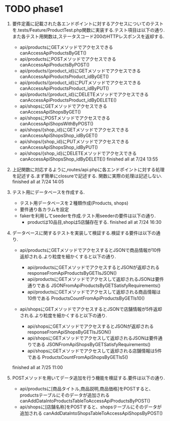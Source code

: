 # TODO phase1

1. 要件定義に記載された各エンドポイントに対するアクセスについてのテストを.tests/Feature/ProductTest.php関数に実装する.テスト項目は以下の通り.また各テスト用関数は,ステータスコード200のHTTPレスポンスを返却する.
    - api/productsにGETメソッドでアクセスできる
        canAccessApiProductsByGET()
    - api/productsにPOSTメソッドでアクセスできる
        canAccessApiProductsByPOST()
    - api/products/{product_id}にGETメソッドでアクセスできる
        canAccessApiProductsProduct_idByGET()
    - api/products/{product_id}にPUTメソッドでアクセスできる
        canAccessApiProductsProduct_idByPUT()
    - api/products/{product_id}にDELETEメソッドでアクセスできる
        canAccessApiProductsProduct_idByDELETE()
    - api/shopsにGETメソッドでアクセスできる
        canAccessApiShopsByGET()
    - api/shopsにPOSTメソッドでアクセスできる
        canAccessApiShopsWithByPOST()
    - api/shops/{shop_id}にGETメソッドでアクセスできる
        canAccessApiShopsShop_idByGET()
    - api/shops/{shop_id}にPUTメソッドでアクセスできる
        canAccessApiShopsShop_idByPUT()
    - api/shops/{shop_id}にDELETEメソッドでアクセスできる
        canAccessApiShopsShop_idByDELETE()
    finished all at 7/24 13:55

2. 上記関数に対応するように,routes/api.phpに各エンドポイントに対する処理を記述する.まず簡単にclosureで記述する.
    関数に実際の処理は記述しない.
    finished all at 7/24 14:05

3. テスト用にデータベースを作成する.
    - テスト用データベースを２種類作成(Products, shops)
    - 要件通り各カラムを設定
    - fakerを利用してseederを作成.テスト用seederの要件は以下の通り.
        - productは10品目,shopは5店舗存在する.
    finished all at 7/24 16:30

4. データベースに関するテストを実装して検証する.検証する要件は以下の通り.
    - api/productsにGETメソッドでアクセスするとJSONで商品情報が10件返却される.より粒度を細かくすると以下の通り.
        - api/productsにGETメソッドでアクセスするとJSONが返却される
            responseFromApiProductsByGETIsJSON()
        - api/productsにGETメソッドでアクセスして返却されるJSONは要件通りである
            JSONFromApiProductsByGETSatisfyRequirements()
        - api/productsにGETメソッドでアクセスして返却される商品情報は10件である
            ProductsCountFromApiProductsByGETIs10()

    - api/shopsにGETメソッドでアクセスするとJSONで店舗情報が5件返却される.より粒度を細かくすると以下の通り.
        - api/shopsにGETメソッドでアクセスするとJSONが返却される
            responseFromApiShopsByGETIsJSON()
        - api/shopsにGETメソッドでアクセスして返却されるJSONは要件通りである
            JSONFromApiShopsByGETSatisfyRequirements()
        - api/shopsにGETメソッドでアクセスして返却される店舗情報は5件である
            ProductsCountFromApiShopsByGETIs5()

    finished all at 7/25 11:00

5. POSTメソッドを用いてデータ追加を行う機能を検証する.要件は以下の通り.
    - api/productsに[商品タイトル,商品説明,商品価格]をPOSTすると、productsテーブルにそのデータが追加される
        canAddDataIntoProductsTableToAccessApiProductsByPOST()
    - api/shopsに[店舗名称]をPOSTすると、shopsテーブルにそのデータが追加される
        canAddDataIntoShopsTableToAccessApiShopsByPOST()